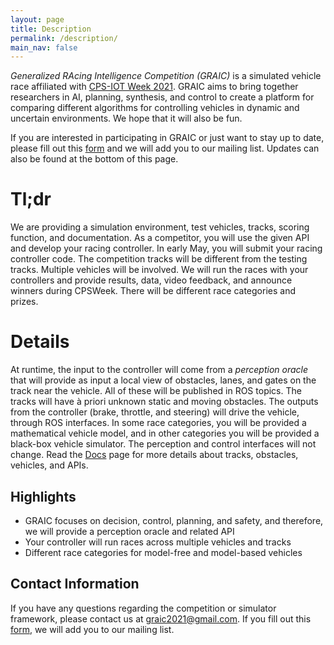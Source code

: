 ```yaml
---
layout: page
title: Description
permalink: /description/
main_nav: false
---
```

_Generalized RAcing Intelligence Competition (GRAIC)_ is a simulated vehicle race affiliated with [CPS-IOT Week 2021](https://cps-iot-week2021.isis.vanderbilt.edu/). GRAIC aims to bring together researchers in AI, planning, synthesis, and control to create a platform for comparing different algorithms for controlling vehicles in dynamic and uncertain environments. We hope that it will also be fun.

If you are interested in participating in GRAIC or just want to stay up to date, please fill out this [form](https://docs.google.com/forms/d/e/1FAIpQLSesyCan0-i0r3mhxe21l4YEDFNLiItINRJz9qEoYrI8jQ04Mg/viewform?usp=sf_link) and we will add you to our mailing list.
Updates can also be found at the bottom of this page.


# Tl;dr

We are providing a simulation environment, test vehicles, tracks, scoring function, and documentation. As a competitor, you will use the given API and develop your racing controller. In early May, you will submit your racing controller code. The competition tracks will be different from the testing tracks. Multiple vehicles will be involved. We will run the races with your controllers and provide results, data, video feedback, and announce winners during CPSWeek. There will be different race categories and prizes.


# Details

At runtime, the input to the controller will come from a _perception oracle_ that will provide as input a local view of obstacles, lanes, and gates on the track near the vehicle. All of these will be published in ROS topics. The tracks will have à priori unknown static and moving obstacles. The outputs from the controller (brake, throttle, and steering) will drive the vehicle, through ROS interfaces. In some race categories, you will be provided a mathematical vehicle model, and in other categories you will be provided a black-box vehicle simulator. The perception and control interfaces will not change. Read the [Docs](https://popgri.github.io/Race/docs/) page for more details about tracks, obstacles, vehicles, and APIs.

## Highlights

* GRAIC focuses on decision, control, planning, and safety, and therefore, we will provide a perception oracle and related API
* Your controller will run races across multiple vehicles and tracks
* Different race categories for model-free and model-based vehicles

## Contact Information

If you have any questions regarding the competition or simulator framework, please contact us at <a href="mailto:graic2021@gmail.com">graic2021@gmail.com</a>.
If you fill out this [form](https://docs.google.com/forms/d/e/1FAIpQLSesyCan0-i0r3mhxe21l4YEDFNLiItINRJz9qEoYrI8jQ04Mg/viewform?usp=sf_link), we will add you to our mailing list.
